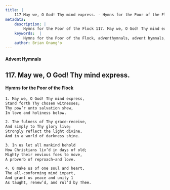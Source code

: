 ```yaml
---
title: |
    117 May we, O God! Thy mind express. - Hymns for the Poor of the Flock
metadata:
    description: |
        Hymns for the Poor of the Flock 117. May we, O God! Thy mind express.. May we, O God! Thy mind express,  Stand forth Thy chosen witnesses; Thy pow’r unto salvation shew, In love and holiness below. 
    keywords:  |
        Hymns for the Poor of the Flock, adventhymnals, advent hymnals, May we, O God! Thy mind express., May we, O God! Thy mind express, , 
    author: Brian Onang'o
---
```


#### Advent Hymnals
## 117. May we, O God! Thy mind express.
####  Hymns for the Poor of the Flock

```txt
1. May we, O God! Thy mind express, 
Stand forth Thy chosen witnesses;
Thy pow’r unto salvation shew,
In love and holiness below.

2. The fulness of Thy grace-receive,
And simply to Thy glory live;
Strongly reflect the light divine,
And in a world of darkness shine.

3. In us let all mankind behold
How Christians liv’d in days of old; 
Mighty their envious foes to move,
A prbverb of reproach—and love.

4. O make us of one soul and heart,
The all-conforming mind impart,
And grant us peace and unity 1
As taught, renew’d, and rul’d by Thee.
```